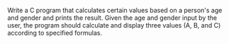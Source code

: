 Write a C program that calculates certain values based on a person's age and gender and prints the result. Given the age and gender input by the user, the program should calculate and display three values (A, B, and C) according to specified formulas.
